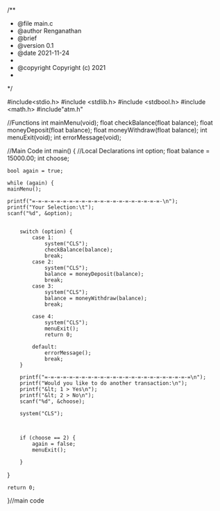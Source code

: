 /**
 * @file main.c
 * @author Renganathan
 * @brief 
 * @version 0.1
 * @date 2021-11-24
 * 
 * @copyright Copyright (c) 2021
 * 
 */

#include<stdio.h>
#include <stdlib.h>
#include <stdbool.h>
#include <math.h>
#include"atm.h"

//Functions
int mainMenu(void);
float checkBalance(float balance);
float moneyDeposit(float balance);
float moneyWithdraw(float balance);
int menuExit(void);
int errorMessage(void);


//Main Code
int main() 
{
    //Local Declarations
    int option;
    float balance = 15000.00;
    int choose;

    bool again = true;

    while (again) {
    mainMenu();

    printf("=-=-=-=-=-=-=-=-=-=-=-=-=-=-=-=-=-=-=-=-=-\n");
    printf("Your Selection:\t");
    scanf("%d", &option);


        switch (option) {
            case 1:
            	system("CLS");
                checkBalance(balance);
                break;
            case 2:
            	system("CLS");
                balance = moneyDeposit(balance);
                break;
            case 3:
            	system("CLS");
                balance = moneyWithdraw(balance);
                break;

            case 4:
            	system("CLS");
                menuExit();
                return 0;

            default:
                errorMessage();
                break;
        }

        printf("=-=-=-=-=-=-=-=-=-=-=-=-=-=-=-=-=-=-=-=-=-=-=-=\n");
        printf("Would you like to do another transaction:\n");
        printf("&lt; 1 > Yes\n");
        printf("&lt; 2 > No\n");
        scanf("%d", &choose);

        system("CLS");



        if (choose == 2) {
            again = false;
            menuExit();

        }

}


    return 0;
}//main code
